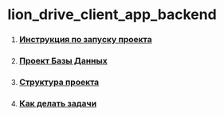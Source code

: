 # lion_drive_client_app_backend

1. ### [Инструкция по запуску проекта](./guide/project_start.md)
2. ### [Проект Базы Данных](https://drawsql.app/teams/autoshare/diagrams/copy-of-autosharing)
3. ### [Структура проекта](./guide/project_structure.md)
4. ### [Как делать задачи](./guide/how_to_do_tasks.md) 